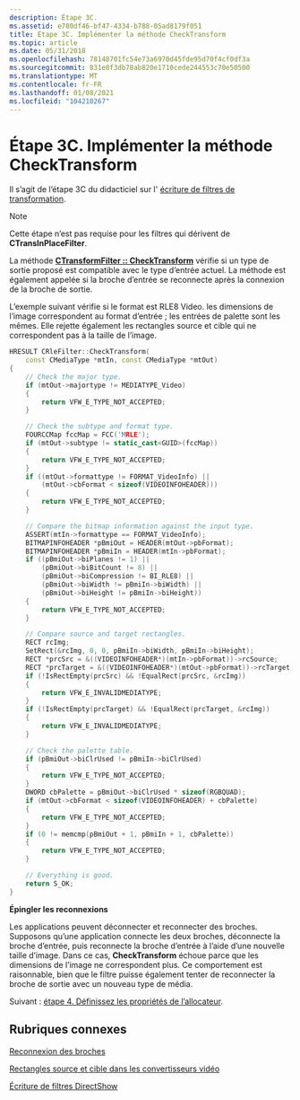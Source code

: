 ```yaml
---
description: Étape 3C.
ms.assetid: e780df46-bf47-4334-b788-05ad8179f051
title: Étape 3C. Implémenter la méthode CheckTransform
ms.topic: article
ms.date: 05/31/2018
ms.openlocfilehash: 78148701fc54e73a6970d45fde95d70f4cf0df3a
ms.sourcegitcommit: 831e8f3db78ab820e1710cede244553c70e50500
ms.translationtype: MT
ms.contentlocale: fr-FR
ms.lasthandoff: 01/08/2021
ms.locfileid: "104210267"
---
```

# <a name="step-3c-implement-the-checktransform-method"></a>Étape 3C. Implémenter la méthode CheckTransform

Il s’agit de l’étape 3C du didacticiel sur l' [écriture de filtres de transformation](writing-transform-filters.md).

> [!Note]  
> Cette étape n’est pas requise pour les filtres qui dérivent de **CTransInPlaceFilter**.

 

La méthode [**CTransformFilter :: CheckTransform**](ctransformfilter-checktransform.md) vérifie si un type de sortie proposé est compatible avec le type d’entrée actuel. La méthode est également appelée si la broche d’entrée se reconnecte après la connexion de la broche de sortie.

L’exemple suivant vérifie si le format est RLE8 Video. les dimensions de l’image correspondent au format d’entrée ; les entrées de palette sont les mêmes. Elle rejette également les rectangles source et cible qui ne correspondent pas à la taille de l’image.


```C++
HRESULT CRleFilter::CheckTransform(
    const CMediaType *mtIn, const CMediaType *mtOut)
{
    // Check the major type.
    if (mtOut->majortype != MEDIATYPE_Video)
    {
        return VFW_E_TYPE_NOT_ACCEPTED;
    }

    // Check the subtype and format type.
    FOURCCMap fccMap = FCC('MRLE'); 
    if (mtOut->subtype != static_cast<GUID>(fccMap))
    {
        return VFW_E_TYPE_NOT_ACCEPTED;
    }
    if ((mtOut->formattype != FORMAT_VideoInfo) || 
        (mtOut->cbFormat < sizeof(VIDEOINFOHEADER)))
    {
        return VFW_E_TYPE_NOT_ACCEPTED;
    }

    // Compare the bitmap information against the input type.
    ASSERT(mtIn->formattype == FORMAT_VideoInfo);
    BITMAPINFOHEADER *pBmiOut = HEADER(mtOut->pbFormat);
    BITMAPINFOHEADER *pBmiIn = HEADER(mtIn->pbFormat);
    if ((pBmiOut->biPlanes != 1) ||
        (pBmiOut->biBitCount != 8) ||
        (pBmiOut->biCompression != BI_RLE8) ||
        (pBmiOut->biWidth != pBmiIn->biWidth) ||
        (pBmiOut->biHeight != pBmiIn->biHeight))
    {
        return VFW_E_TYPE_NOT_ACCEPTED;
    }

    // Compare source and target rectangles.
    RECT rcImg;
    SetRect(&rcImg, 0, 0, pBmiIn->biWidth, pBmiIn->biHeight);
    RECT *prcSrc = &((VIDEOINFOHEADER*)(mtIn->pbFormat))->rcSource;
    RECT *prcTarget = &((VIDEOINFOHEADER*)(mtOut->pbFormat))->rcTarget;
    if (!IsRectEmpty(prcSrc) && !EqualRect(prcSrc, &rcImg))
    {
        return VFW_E_INVALIDMEDIATYPE;
    }
    if (!IsRectEmpty(prcTarget) && !EqualRect(prcTarget, &rcImg))
    {
        return VFW_E_INVALIDMEDIATYPE;
    }

    // Check the palette table.
    if (pBmiOut->biClrUsed != pBmiIn->biClrUsed)
    {
        return VFW_E_TYPE_NOT_ACCEPTED;
    }
    DWORD cbPalette = pBmiOut->biClrUsed * sizeof(RGBQUAD);
    if (mtOut->cbFormat < sizeof(VIDEOINFOHEADER) + cbPalette)
    {
        return VFW_E_TYPE_NOT_ACCEPTED;
    }
    if (0 != memcmp(pBmiOut + 1, pBmiIn + 1, cbPalette))
    {
        return VFW_E_TYPE_NOT_ACCEPTED;
    }

    // Everything is good.
    return S_OK;
}
```



**Épingler les reconnexions**

Les applications peuvent déconnecter et reconnecter des broches. Supposons qu’une application connecte les deux broches, déconnecte la broche d’entrée, puis reconnecte la broche d’entrée à l’aide d’une nouvelle taille d’image. Dans ce cas, **CheckTransform** échoue parce que les dimensions de l’image ne correspondent plus. Ce comportement est raisonnable, bien que le filtre puisse également tenter de reconnecter la broche de sortie avec un nouveau type de média.

Suivant : [étape 4. Définissez les propriétés de l’allocateur](step-4--set-allocator-properties.md).

## <a name="related-topics"></a>Rubriques connexes

<dl> <dt>

[Reconnexion des broches](reconnecting-pins.md)
</dt> <dt>

[Rectangles source et cible dans les convertisseurs vidéo](source-and-target-rectangles-in-video-renderers.md)
</dt> <dt>

[Écriture de filtres DirectShow](writing-directshow-filters.md)
</dt> </dl>

 

 



